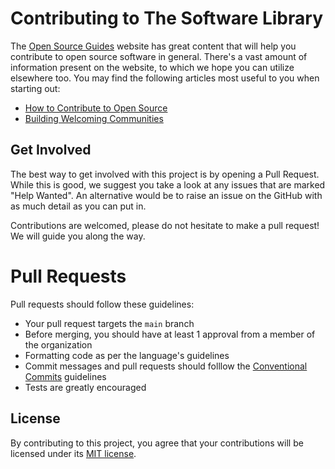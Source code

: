 # Contributing to The Software Library

The [Open Source Guides](https://opensource.guide/) website has great content that will help you contribute to open source software in general. There's a vast amount of information present on the website, to which we hope you can utilize elsewhere too. You may find the following articles most useful to you when starting out:

- [How to Contribute to Open Source](https://opensource.guide/how-to-contribute/)
- [Building Welcoming Communities](https://opensource.guide/building-community/)

## Get Involved

The best way to get involved with this project is by opening a Pull Request. While this is good, we suggest you take a look at any issues that are marked "Help Wanted". An alternative would be to raise an issue on the GitHub with as much detail as you can put in.

Contributions are welcomed, please do not hesitate to make a pull request! We will guide you along the way.

# Pull Requests

Pull requests should follow these guidelines:

- Your pull request targets the `main` branch
- Before merging, you should have at least 1 approval from a member of the organization
- Formatting code as per the language's guidelines
- Commit messages and pull requests should folllow the [Conventional Commits](https://www.conventionalcommits.org/en/v1.0.0/) guidelines
- Tests are greatly encouraged

## License

By contributing to this project, you agree that your contributions will be licensed under its [MIT license](LICENSE).
